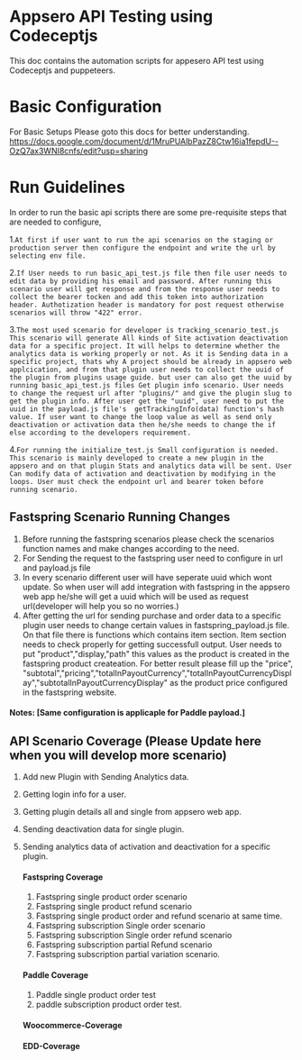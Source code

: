 # Appsero API Testing using Codeceptjs 
This doc contains the automation scripts for appesero API test using Codeceptjs and puppeteers.
# Basic Configuration
For Basic Setups Please goto this docs for better understanding. https://docs.google.com/document/d/1MruPUAlbPazZ8Ctw16ia1fepdU--OzQ7ax3WNI8cnfs/edit?usp=sharing
# Run Guidelines
In order to run the basic api scripts there are some pre-requisite steps that are needed to configure,

1.`At first if user want to run the api scenarios on the staging or production server then configure the endpoint and write the url by selecting env file.`

2.`If User needs to run basic_api_test.js file then file user needs to edit data by providing his email and password. After running this scenario user will get response and from the response user needs to collect the bearer tocken and add this token into authorization header. Authotization header is mandatory for post request otherwise scenarios will throw "422" error.`

3.`The most used scenario for developer is tracking_scenario_test.js This scenario will generate All kinds of Site activation deactivation data for a specific project. It will helps to determine whether the analytics data is working properly or not. As it is Sending data in a specific project, thats why A project should be already in appsero web applcication, and from that plugin user needs to collect the uuid of the plugin from plugins usage guide. but user can also get the uuid by running basic_api_test.js files Get plugin info scenario. User needs to change the request url after "plugins/" and give the plugin slug to get the plugin info. After user get the "uuid", user need to put the uuid in the payload.js file's  getTrackingInfo(data) function's hash value. If user want to change the loop value as well as send only deactivation or activation data then he/she needs to change the if else according to the developers requirement.`

4.`For running the initialize_test.js Small configuration is needed. This scenario is mainly developed to create a new plugin in the appsero and on that plugin Stats and analytics data will be sent. User Can modify data of activation and deactivation by modifying in the loops. User must check the endpoint url and bearer token before running scenario.`

## Fastspring Scenario Running Changes
1. Before running the fastspring scenarios please check the scenarios function names and make changes according to the need.
2. For Sending the request to the fastspring user need to configure in url and payload.js file
3. In every scenario different user will have seperate uuid which wont update. So when user will add integration with fastspring in the appsero web app he/she will get a uuid which will be used as request url(developer will help you so no worries.)
4. After getting the url for sending purchase and order data to a specific plugin user needs to change certain values in fastspring_payload.js file. On that file there is functions which contains item section. Item section needs to check properly for getting successfull output. User needs to put "product","display,"path" this values as the product is created in the fastspring product createation. For better result please fill up the "price", "subtotal","pricing","totalInPayoutCurrency","totalInPayoutCurrencyDisplay","subtotalInPayoutCurrencyDisplay" as the product price configured in the fastspring website.

#### Notes: [Same configuration is applicaple for Paddle payload.]

## API Scenario Coverage (Please Update here when you will develop more scenario)
1. Add new Plugin with Sending Analytics data.
2. Getting login info for a user.
3. Getting plugin details all and single from appsero web app.
4. Sending deactivation data for single plugin.
5. Sending analytics data of activation and deactivation for a specific plugin.
   
   #### Fastspring Coverage 
   1. Fastspring single product order scenario
   2. Fastspring single product refund scenario
   3. Fastspring single product order and refund scenario at same time.
   4. Fastspring subscription Single order scenario
   5. Fastspring subscription Single order refund scenario 
   6. Fastspring subscription partial Refund scenario
   7. Fastspring subscription partial variation scenario.

   #### Paddle Coverage
   1. Paddle single product order test
   2. paddle subscription product order test.

   ####  Woocommerce-Coverage

   #### EDD-Coverage